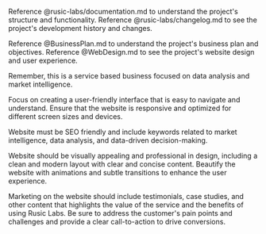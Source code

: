 Reference @rusic-labs/documentation.md to understand the project's structure and functionality.
Reference @rusic-labs/changelog.md to see the project's development history and changes.

Reference @BusinessPlan.md to understand the project's business plan and objectives.
Reference @WebDesign.md to see the project's website design and user experience.

Remember, this is a service based business focused on data analysis and market intelligence.

Focus on creating a user-friendly interface that is easy to navigate and understand. Ensure that the website is responsive and optimized for different screen sizes and devices.

Website must be SEO friendly and include keywords related to market intelligence, data analysis, and data-driven decision-making.

Website should be visually appealing and professional in design, including a clean and modern layout with clear and concise content. Beautify the website with animations and subtle transitions to enhance the user experience.

Marketing on the website should include testimonials, case studies, and other content that highlights the value of the service and the benefits of using Rusic Labs. Be sure to address the customer's pain points and challenges and provide a clear call-to-action to drive conversions.